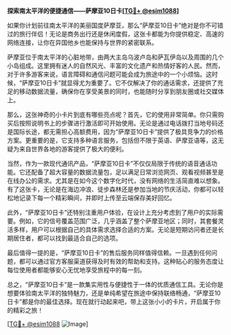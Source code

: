 **探索南太平洋的便捷通信——萨摩亚10日卡[[TG💪+ @esim1088](https://t.me/s/esim1088)]**

如果你计划前往南太平洋的美丽国度萨摩亚，那么“萨摩亚10日卡”绝对是你不可错过的旅行伴侣！无论是商务出行还是休闲度假，这张卡都能为你提供稳定、高速的网络连接，让你在异国他乡也能保持与世界的紧密联系。

萨摩亚位于南太平洋的心脏地带，由两大主岛乌波卢岛和萨瓦伊岛以及周围的几个小岛组成。这里拥有迷人的自然风光、丰富的文化遗产和热情好客的人民。然而，对于许多游客来说，语言障碍和通信问题可能会成为旅途中的一个小烦恼。这时候，“萨摩亚10日卡”就显得尤为重要了。它不仅解决了你的通话需求，还提供了充足的移动数据流量，确保你在享受美景的同时，也能随时分享到朋友圈或社交媒体上。

那么，这张神奇的小卡片到底有哪些亮点呢？首先，它的使用非常简单。你只需购买后按照说明书上的步骤进行激活即可开始使用。无论是通过电话拨打当地号码还是国际长途，都无需担心高额费用，因为“萨摩亚10日卡”提供了极具竞争力的价格方案。更重要的是，它支持多种语言服务，包括但不限于英语、萨摩亚语等，这无疑为来自世界各地的游客提供了极大的便利。

当然，作为一款现代通讯产品，“萨摩亚10日卡”不仅仅局限于传统的语音通话功能。它还配备了超大容量的数据流量包，足以满足日常浏览网页、观看视频甚至是在线办公的需求。尤其是在如今这个数字化时代，没有网络的生活简直难以想象。有了这张卡，无论是在海边冲浪、徒步森林还是参加当地的节庆活动，你都可以轻松地记录下每一个精彩瞬间，并即时上传至云端保存美好回忆。

此外，“萨摩亚10日卡”还特别注重用户体验，在设计上充分考虑到了用户的实际需要。例如，它的信号覆盖范围广泛，几乎涵盖了整个萨摩亚地区；同时，其套餐灵活多样，用户可以根据自己的具体需求选择合适的方案。无论是短期访问者还是长期居住者，都可以找到最适合自己的选项。

最后值得一提的是，“萨摩亚10日卡”的售后服务同样值得信赖。一旦遇到任何问题，都可以通过官方客服渠道获得及时有效的帮助和支持。这种贴心的服务态度让每位使用者都能够安心无忧地享受旅程中的每一刻。

总之，“萨摩亚10日卡”是一款集实用性与便捷性于一体的优质通信工具。无论你是想要体验南太平洋的独特魅力，还是单纯希望在旅途中保持联络畅通，“萨摩亚10日卡”都是你的最佳选择。现在就行动起来吧，带上这张小小的卡片，开启属于你的精彩之旅！

[[TG💪+ @esim1088](https://t.me/s/esim1088) ![Image](https://i.postimg.cc/4NQfJmqS/Snipaste-2025-05-13-00-14-12.png)]